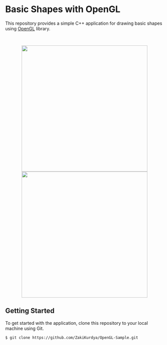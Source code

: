 # Basic Shapes with OpenGL

This repository provides a simple C++ application for drawing basic shapes using [OpenGL](https://www.opengl.org/) library.

<div align="center">
<br>
<p>
  <img src="https://user-images.githubusercontent.com/46399191/218313257-640d9974-fcba-44a8-820c-993059c90eff.png" width="400"/>
  <img src="https://user-images.githubusercontent.com/46399191/218313262-c77c7b46-cd48-41f2-92dc-9365db22ff37.png" width="400"/> 
</p>
</div>

## Getting Started
To get started with the application, clone this repository to your local machine using Git.
```
$ git clone https://github.com/ZakiKurdya/OpenGL-Sample.git
```

